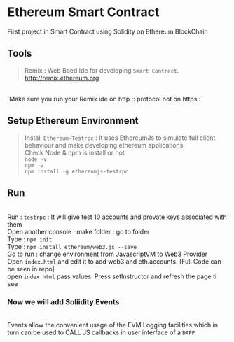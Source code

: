 # Ethereum Smart Contract
First project in Smart Contract using Solidity on Ethereum BlockChain

## Tools 
> Remix : Web Baed Ide for developing `Smart Contract`.
http://remix.ethereum.org
<br />
`Make sure you run your Remix ide on http :: protocol not on https :`


## Setup Ethereum Environment
> Install `Ethereum-Testrpc` : It uses EthereumJs to simulate full client behaviour and make developing ethereum applications
> <br />Check Node & npm is install or not 
<br />`node -v`
<br />`npm -v`
<br />`npm install -g ethereumjs-testrpc`

## Run
<br /> Run : `testrpc` : It will give test 10 accounts and provate keys associated with them
<br /> Open another console : make folder : go to folder
<br /> Type : `npm init`
<br /> Type : `npm install ethereum/web3.js --save`
<br /> Go to run : change environment from JavascriptVM to Web3 Provider
<br /> Open `index.html` and edit it to add web3 and eth.accounts. [Full Code can be seen in repo]
<br /> open `index.html` pass values. Press setInstructor and refresh the page ti see 

### Now we will add Soliidity Events 
<br /> Events allow the convenient usage of the EVM Logging facilities which in turn can be used to CALL JS callbacks in user interface of a `DAPP`


